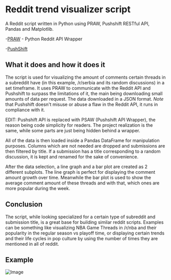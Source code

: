 # Reddit trend visualizer script

A Reddit script written in Python using PRAW, Pushshift RESTful API, Pandas and Matplotlib.

-[PRAW](https://github.com/praw-dev/praw) - Python Reddit API Wrapper

-[PushShift](https://github.com/pushshift/api) 

## What it does and how it does it 

The script is used for visualizing the amount of comments certain threads in a subreddit have (in this example, /r/serbia and its random discussions) in a set timeframe.
It uses PRAW to communicate with the Reddit API and Pushshift to surpass the limitations of it, the main being downloading small amounts of data per request. The data downloaded in a JSON format. 
_Note_ that Pushshift doesn't misuse or abuse a flaw in the Reddit API, it runs in compliance with it.

EDIT: Pushshift API is replaced with PSAW (Pushshift API Wrapper), the reason being code simplicity for readers. The project realization is the same, while some parts are just being hidden behind a wrapper. 

All of the data is then loaded inside a  Pandas DataFrame for manipulation purposes. Columns which are not needed are dropped and submissions are then filtered by title. If a submission has a title corresponding to a random discussion, it is kept and renamed for the sake of convenience. 

After the data selection, a line graph and a bar plot are created as 2 different subplots. The line graph is perfect for displaying the comment amount growth over time. Meanwhile the bar plot is used to show the average comment amount of these threads and with that, which ones are more popular during the week.

## Conclusion

The script, while looking specialized for a certain type of subreddit and submission title, is a great base for building similar reddit scripts. Examples can be something like visualizing NBA Game Threads in /r/nba and their popularity in the regular season vs playoff time, or displaying certain trends and their life cycles in pop culture by using the number of times they are mentioned in all of reddit.

## Example

![Image](https://github.com/UrosVuj/Reddit-comment-visualizer/blob/master/Scraper_visualization.png?raw=true)








